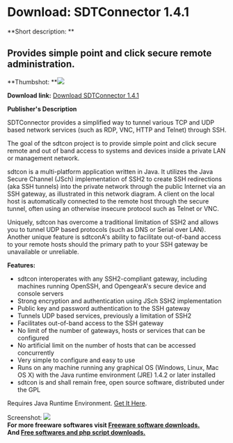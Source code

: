 # Download: SDTConnector 1.4.1

**Short description: **

## Provides simple point and click secure remote administration.

  
**Thumbshot: **![](http://www.freewarefiles.com/screenshot/sdtconnector_md.gif)   
  
**Download link:** [Download SDTConnector 1.4.1](http://freesoftwares.boysofts.com/SDTConnector_program_33599.html)  
  

**Publisher's Description**  
  

SDTConnector provides a simplified way to tunnel various TCP and UDP based
network services (such as RDP, VNC, HTTP and Telnet) through SSH.

The goal of the sdtcon project is to provide simple point and click secure
remote and out of band access to systems and devices inside a private LAN or
management network.

sdtcon is a multi-platform application written in Java. It utilizes the Java
Secure Channel (JSch) implementation of SSH2 to create SSH redirections (aka
SSH tunnels) into the private network through the public Internet via an SSH
gateway, as illustrated in this network diagram. A client on the local host is
automatically connected to the remote host through the secure tunnel, often
using an otherwise insecure protocol such as Telnet or VNC.

Uniquely, sdtcon has overcome a traditional limitation of SSH2 and allows you
to tunnel UDP based protocols (such as DNS or Serial over LAN). Another unique
feature is sdtconA's ability to facilitate out-of-band access to your remote
hosts should the primary path to your SSH gateway be unavailable or
unreliable.

**Features:**

  * sdtcon interoperates with any SSH2-compliant gateway, including machines running OpenSSH, and OpengearA's secure device and console servers 
  * Strong encryption and authentication using JSch SSH2 implementation 
  * Public key and password authentication to the SSH gateway 
  * Tunnels UDP based services, previously a limitation of SSH2 
  * Facilitates out-of-band access to the SSH gateway 
  * No limit of the number of gateways, hosts or services that can be configured 
  * No artificial limit on the number of hosts that can be accessed concurrently 
  * Very simple to configure and easy to use 
  * Runs on any machine running any graphical OS (Windows, Linux, Mac OS X) with the Java runtime environment (JRE) 1.4.2 or later installed 
  * sdtcon is and shall remain free, open source software, distributed under the GPL 

Requires Java Runtime Environment. [Get It
Here](http://www.java.com/en/download/manual.jsp).

  
  
Screenshot: ![](http://www.freewarefiles.com/screenshot/sdtconnector.gif)  
**For more freeware softwares visit [Freeware software downloads.](http://freesoftwares.boysofts.com/)**   
**And [Free softwares and php script downloads.](http://www.boysofts.com/)**

